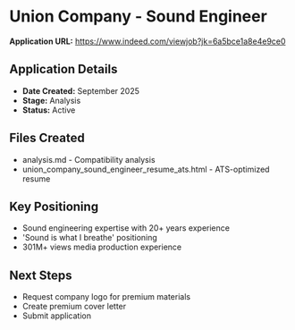 # Union Company - Sound Engineer

**Application URL:** https://www.indeed.com/viewjob?jk=6a5bce1a8e4e9ce0

## Application Details
- **Date Created:** September 2025
- **Stage:** Analysis
- **Status:** Active

## Files Created
- analysis.md - Compatibility analysis
- union_company_sound_engineer_resume_ats.html - ATS-optimized resume

## Key Positioning
- Sound engineering expertise with 20+ years experience
- 'Sound is what I breathe' positioning
- 301M+ views media production experience

## Next Steps
- Request company logo for premium materials
- Create premium cover letter
- Submit application
